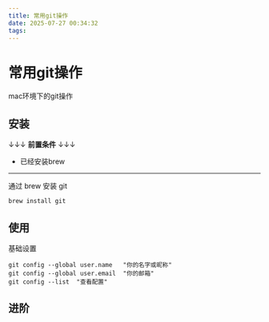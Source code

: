 ```yaml
---
title: 常用git操作
date: 2025-07-27 00:34:32
tags:
---
```

# 常用git操作
mac环境下的git操作
## 安装
↓↓↓ **前置条件** ↓↓↓
- 已经安装brew
---


通过 brew 安装 git
```
brew install git
```

## 使用
基础设置
```
git config --global user.name   "你的名字或昵称"
git config --global user.email  "你的邮箱"
git config --list  "查看配置"
```

## 进阶
